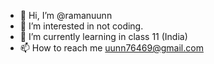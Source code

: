 - 👋 Hi, I’m @ramanuunn
- 👀 I’m interested in not coding.
- 🌱 I’m currently learning in class 11 (India)
- 📫 How to reach me uunn76469@gmail.com

<!---
ramanuunn/ramanuunn is a ✨ special ✨ repository because its `README.md` (this file) appears on your GitHub profile.
You can click the Preview link to take a look at your changes.
--->
